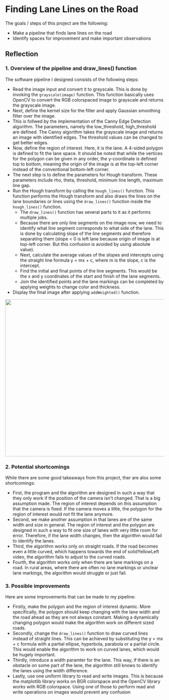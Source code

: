 

# **Finding Lane Lines on the Road** 

The goals / steps of this project are the following:
* Make a pipeline that finds lane lines on the road
* Identify spaces for improvement and make important observations

## **Reflection**

### **1. Overview of the pipeline and draw_lines() function**

The software pipeline I designed consists of the following steps:
* Read the image input and convert it to grayscale. This is done by invoking the `grayscale(image)` function. This function basically uses OpenCV to convert the RGB colorspaced image to grayscale and returns the grayscale image.
* Next, define the kernel size for the filter and apply Gaussian smoothing filter over the image.
* This is follwed by the implementation of the Canny Edge Detection algorithm. The parameters, namely the low_threshold, high_threshold are defined. The Canny algorithm takes the grayscale image and returns an image with identified edges. The threshold values can be changed to get better edges.
* Now, define the region of interest. Here, it is the lane. A 4-sided polygon is defined to fit the lane space. It should be noted that while the vertices for the polygon can be given in any order, the y-coordinate is defined top to bottom, meaning the origin of the image is at the top-left corner instead of the conventional bottom-left corner.
* The next step is to define the parameters for Hough transform. These parameters include rho, theta, threshold, minimum line length, maximum line gap.
* Run the Hough transform by calling the `hough_lines()` function. This function performs the Hough transform and also draws the lines on the lane boundaries or lines using the `draw_lines()` function inside the `hough_lines()` function.
    * The `draw_lines()` function has several parts to it as it performs multiple jobs.
    * Because there are only line segments on the image now, we need to identify what line segment corresponds to what side of the lane. This is done by calculating slope of the line segments and therefore separating them (slope < 0 is left lane because origin of image is at top-left corner. But this confusion is avoided by using absolute value).
    * Next, calculate the average values of the slopes and intercepts using the straight line formula y = mx + c, where m is the slope, c is the intercept.
    * Find the initial and final points of the line segments. This would be the x and y coordinates of the start and finish of the lane segments.
    * Join the identified points and the lane markings can be completed by applying weights to change color and thickness.
* Display the final image after applying `addWeighted()` function.
    
<img src="https://github.com/rchavezj/OpenCV_Projects/blob/master/images/findingLanes.gif" width="900" height="500" />



### **2. Potential shortcomings**

While there are some good takeaways from this project, ther are alos some shortcomings:

* First, the program and the algorithm are designed in such a way that they only work if the position of the camera isn't changed. That is a big assumption made. The region of interest depends on this assumption that the camera is fixed. If the camera moves a little, the polygon for the region of interest would not fit the lane anymore.
* Second, we make another assumption in that lanes are of the same width and size in general. The region of interest and the polygon are designed in such a way to fit one size of lanes with very little room for error. Therefore, if the lane width changes, then the algorithm would fail to identify the lanes.
* Third, the algorithm works only on straight roads. If the road becomes even a little curved, which happens towards the end of solidYellowLeft video, the algorithm fails to adjust to the curved roads.
* Fourth, the algorithm works only when there are lane markings on a road. In rural areas, where there are often no lane markings or unclear lane markings, the algorithm would struggle or just fail.


### **3. Possible improvements**

Here are some improvements that can be made to my pipeline:

* Firstly, make the polygon and the region of interest dynamic. More specifically, the polygon should keep changing with the lane width and the road ahead as they are not always constant. Making a dynamically changing polygon would make the algorithm work on different sized roads.
* Secondly, change the `draw_lines()` function to draw curved lines instead of straight lines. This can be achieved by substituting the y = mx + c formula with a partial ellipse, hyperbola, parabola or a partial circle. This would enable the algorithm to work on curved lanes, which would be hugely important.
* Thirdly, introduce a width paramter for the lane. This way, if there is an obstacle on some part of the lane, the algorithm still knows to identify the lanes using the width difference.
* Lastly, use one uniform library to read and write images. This is because the matplotlib library works on BGR colorspace and the OpenCV library works with RGB colorspace. Using one of those to perform read and write operations on images would prevent any confusion